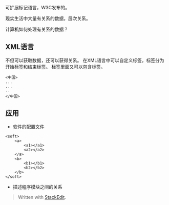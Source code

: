 可扩展标记语言，W3C发布的。

现实生活中大量有关系的数据，层次关系。

计算机如何处理有关系的数据？
## XML语言
不但可以获取数据，还可以获得关系。
在XML语言中可以自定义标签，标签分为开始标签和结束标签。
标签里面又可以包含标签。
```
<中国>
...
...
..
</中国>
```
## 应用
- 软件的配置文件
```
<soft>
	<a>
		<a1></a1>
		<a2></a2>
	</a>
	<b>
		<b1></b1>
		<b2></b2>
	</b>
</soft>
```
- 描述程序模块之间的关系

> Written with [StackEdit](https://stackedit.io/).
<!--stackedit_data:
eyJoaXN0b3J5IjpbLTk0NTE2NzI5MF19
-->